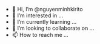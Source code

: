 - 👋 Hi, I’m @nguyenminhkirito
- 👀 I’m interested in ...
- 🌱 I’m currently learning ...
- 💞️ I’m looking to collaborate on ...
- 📫 How to reach me ...

<!---
nguyenminhkirito/nguyenminhkirito is a ✨ special ✨ repository because its `README.md` (this file) appears on your GitHub profile.
You can click the Preview link to take a look at your changes.
--->
